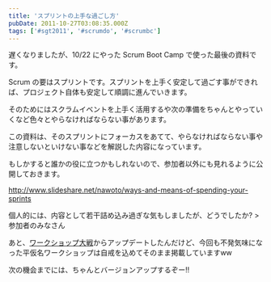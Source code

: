 ```yaml
---
title: 'スプリントの上手な過ごし方'
pubDate: 2011-10-27T03:08:35.000Z
tags: ['#sgt2011', '#scrumdo', '#scrumbc']
---
```


遅くなりましたが、10/22 にやった Scrum Boot Camp で使った最後の資料です。

Scrum の要はスプリントです。スプリントを上手く安定して過ごす事ができれば、プロジェクト自体も安定して順調に進んでいきます。

そのためにはスクラムイベントを上手く活用するや次の準備をちゃんとやっていくなど色々とやらなければならない事があります。

この資料は、そのスプリントにフォーカスをあてて、やらなければならない事や注意しないといけない事などを解説した内容になっています。

もしかすると誰かの役に立つかもしれないので、参加者以外にも見れるように公開しておきます。

http://www.slideshare.net/nawoto/ways-and-means-of-spending-your-sprints

個人的には、内容として若干詰め込み過ぎな気もしましたが、どうでしたか? > 参加者のみなさん

あと、[ワークショップ大戦](http://d.hatena.ne.jp/nawoto/20110911/1315766860)からアップデートしたんだけど、今回も不発気味になった平仮名ワークショップは自戒を込めてそのまま掲載していますww

次の機会までには、ちゃんとバージョンアップするぞー!!

